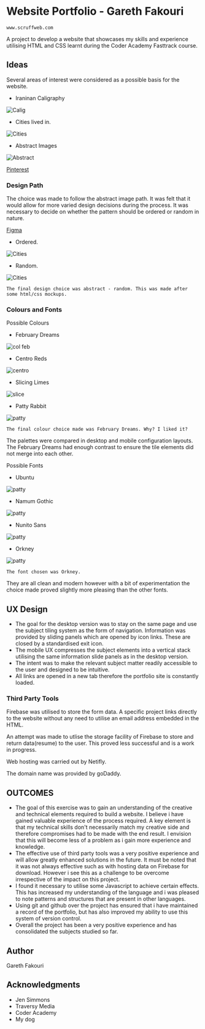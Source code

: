 # Website Portfolio - Gareth Fakouri

```
www.scruffweb.com
```
A project to develop a website that showcases my skills and experience utilising HTML and CSS learnt during the Coder Academy Fasttrack course.
## Ideas

Several areas of interest were considered as a possible basis for the website.

* Iraninan Caligraphy

![Calig](https://github.com/gfakouri/Coder-Portfolio/blob/master/assets/53-2013015211117-4.jpg)

* Cities lived in.

![Cities](https://github.com/gfakouri/Coder-Portfolio/blob/master/assets/liverpool.jpg)

* Abstract Images

![Abstract](https://github.com/gfakouri/Coder-Portfolio/blob/master/assets/patt1.jpg)

[Pinterest](https://www.pinterest.com.au/garethfakouri/portfolio/)

### Design Path

The choice was made to follow the abstract image path. It was felt that it would allow for more varied design decisions during the process. It was necessary to decide on whether the pattern should be ordered or random in nature.

[Figma](https://www.figma.com/file/gIlzgj9wI3rP7ErUastyuJph/Personal_Portfolio)

* Ordered.

![Cities](https://github.com/gfakouri/Coder-Portfolio/blob/master/assets/patt2.jpg)

* Random.

![Cities](https://github.com/gfakouri/Coder-Portfolio/blob/master/assets/patt3.jpg)

```
The final design choice was abstract - random. This was made after some html/css mockups.
```

### Colours and Fonts

Possible Colours

* February Dreams

![col feb](https://github.com/gfakouri/Coder-Portfolio/blob/master/assets/February%20Dreams%20Color%20Palette%20-%20color-hex.com.png)

* Centro Reds

![centro](https://github.com/gfakouri/Coder-Portfolio/blob/master/assets/Centro%20Reds%20Color%20Palette%20-%20color-hex.com.png)

* Slicing Limes

![slice](https://github.com/gfakouri/Coder-Portfolio/blob/master/assets/Slicing%20Limes%20Color%20Palette%20-%20color-hex.com.png)

* Patty Rabbit

![patty](https://github.com/gfakouri/Coder-Portfolio/blob/master/assets/Patty%20Rabbit%20Color%20Palette%20-%20color-hex.com.png)

```
The final colour choice made was February Dreams. Why? I liked it?
```
The palettes were compared in desktop and mobile configuration layouts. The February Dreams had enough contrast to ensure the tile elements did not merge into each other.

Possible Fonts

* Ubuntu

![patty](https://github.com/gfakouri/Coder-Portfolio/blob/master/assets/ubuntu-google-fonts.png)

* Namum Gothic

![patty](https://github.com/gfakouri/Coder-Portfolio/blob/master/assets/gothic.png)

* Nunito Sans

![patty](https://github.com/gfakouri/Coder-Portfolio/blob/master/assets/nunito.png)

* Orkney

![patty](https://github.com/gfakouri/Coder-Portfolio/blob/master/assets/orkney.png)

```
The font chosen was Orkney. 
```
They are all clean and modern however with a bit of experimentation the choice made proved slightly more pleasing than the other fonts.

## UX Design

* The goal for the desktop version was to stay on the same page and use the subject tiling system as the form of navigation. Information was provided by sliding panels which are opened by icon links. These are closed by a standardised exit icon.
* The mobile UX compresses the subject elements into a vertical stack utilising the same information slide panels as in the desktop version.
* The intent was to make the relevant subject matter readily accessible to the user and designed to be intuitive.
* All links are opened in a new tab therefore the portfolio site is constantly loaded.

### Third Party Tools

Firebase was utilised to store the form data. A specific project links directly to the website without any need to utilise an email address embedded in the HTML.

An attempt was made to utlise the storage facility of Firebase to store and return data(resume) to the user. This proved less successful and is a work in progress. 

Web hosting was carried out by Netifly. 

The domain name was provided by goDaddy.

## OUTCOMES

* The goal of this exercise was to gain an understanding of the creative and technical elements required to build a website. I believe i have gained valuable experience of the process required. A key element is that my technical skills don't necessarily match my creative side and therefore compromises had to be made with the end result. I envision that this will become less of a problem as i gain more experience and knowledge.
* The effective use of third party tools was a very positive experience and will allow greatly enhanced solutions in the future. It must be noted that it was not always effective such as with hosting data on Firebase for download. However i see this as a challenge to be overcome irrespective of the impact on this project.
* I found it necessary to utilise some Javascript to achieve certain effects. This has increased my understanding of the language and i was pleased to note patterns and structures that are present in other languages.
* Using git and github over the project has ensured that i have maintained a record of the portfolio, but has also improved my ability to use this system of version control.
* Overall the project has been a very positive experience and has consolidated the subjects studied so far.

## Author

Gareth Fakouri

## Acknowledgments

* Jen Simmons
* Traversy Media
* Coder Academy
* My dog

